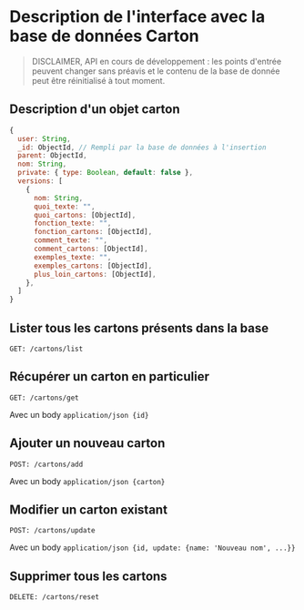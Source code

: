 # Description de l'interface avec la base de données Carton

> DISCLAIMER, API en cours de développement : les points d'entrée peuvent changer sans préavis et le contenu de la base de donnée peut être réinitialisé à tout moment.

## Description d'un objet carton

```javascript
{
  user: String,
  _id: ObjectId, // Rempli par la base de données à l'insertion
  parent: ObjectId,
  nom: String,
  private: { type: Boolean, default: false },
  versions: [
    {
      nom: String,
      quoi_texte: "",
      quoi_cartons: [ObjectId],
      fonction_texte: "",
      fonction_cartons: [ObjectId],
      comment_texte: "",
      comment_cartons: [ObjectId],
      exemples_texte: "",
      exemples_cartons: [ObjectId],
      plus_loin_cartons: [ObjectId],
    },
  ]
}
```

## Lister tous les cartons présents dans la base

`GET: /cartons/list`

## Récupérer un carton en particulier

`GET: /cartons/get`

Avec un body `application/json {id}`

## Ajouter un nouveau carton

`POST: /cartons/add`

Avec un body `application/json {carton}`

## Modifier un carton existant

`POST: /cartons/update`

Avec un body `application/json {id, update: {name: 'Nouveau nom', ...}}`

## Supprimer tous les cartons

`DELETE: /cartons/reset`
